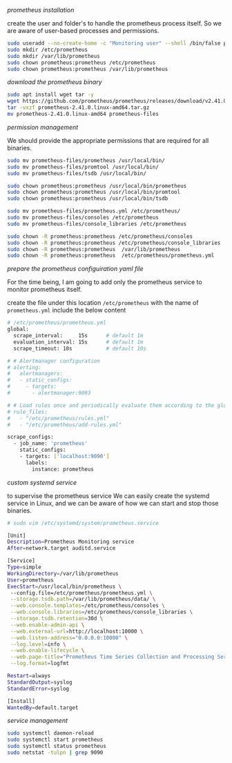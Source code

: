 _prometheus installation_

create the user and folder's to handle the prometheus process itself. So we are aware of user-based processes and permissions.

```bash
sudo useradd --no-create-home -c "Monitoring user" --shell /bin/false prometheus
sudo mkdir /etc/prometheus
sudo mkdir /var/lib/prometheus
sudo chown prometheus:prometheus /etc/prometheus
sudo chown prometheus:prometheus /var/lib/prometheus
```

_download the prometheus binary_

```bash
sudo apt install wget tar -y
wget https://github.com/prometheus/prometheus/releases/download/v2.41.0/prometheus-2.41.0.linux-amd64.tar.gz
tar -vxzf prometheus-2.41.0.linux-amd64.tar.gz
mv prometheus-2.41.0.linux-amd64 prometheus-files
```

_permission management_

We should provide the appropriate permissions that are required for all binaries.

```bash
sudo mv prometheus-files/prometheus /usr/local/bin/
sudo mv prometheus-files/promtool /usr/local/bin/
sudo mv prometheus-files/tsdb /usr/local/bin/

sudo chown prometheus:prometheus /usr/local/bin/prometheus
sudo chown prometheus:prometheus /usr/local/bin/promtool
sudo chown prometheus:prometheus /usr/local/bin/tsdb

sudo mv prometheus-files/prometheus.yml /etc/prometheus/
sudo mv prometheus-files/consoles /etc/prometheus
sudo mv prometheus-files/console_libraries /etc/prometheus

sudo chown -R prometheus:prometheus /etc/prometheus/consoles
sudo chown -R prometheus:prometheus /etc/prometheus/console_libraries
sudo chown -R prometheus:prometheus  /var/lib/prometheus
sudo chown -R prometheus:prometheus  /etc/prometheus/prometheus.yml
```

_prepare the prometheus configuiration yaml file_

For the time being, I am going to add only the prometheus service to monitor prometheus itself.

create the file under this location `/etc/prometheus` with the name of `prometheus.yml` include the below content

```bash
# /etc/prometheus/prometheus.yml
global:
  scrape_interval:     15s      # default 1m
  evaluation_interval: 15s      # default 1m
  scrape_timeout: 10s           # default 10s

# # Alertmanager configuration
# alerting:
#   alertmanagers:
#   - static_configs:
#     - targets:
#       - alertmanager:9093

# # Load rules once and periodically evaluate them according to the global 'evaluation_interval'.
# rule_files:
#   - "/etc/prometheus/rules.yml"
#   - "/etc/prometheus/add-rules.yml"

scrape_configs:
  - job_name: 'prometheus'
    static_configs:
    - targets: ['localhost:9090']
      labels: 
        instance: prometheus
```

_custom systemd service_

to supervise the prometheus service We can easily create the systemd service in Linux, and we can be aware of how we can start and stop those binaries.

```bash
# sudo vim /etc/systemd/system/prometheus.service 

[Unit]
Description=Prometheus Monitoring service
After=network.target auditd.service

[Service]
Type=simple
WorkingDirectory=/var/lib/prometheus
User=prometheus
ExecStart=/usr/local/bin/prometheus \
 --config.file=/etc/prometheus/prometheus.yml \
 --storage.tsdb.path=/var/lib/prometheus/data/ \
 --web.console.templates=/etc/prometheus/consoles \
 --web.console.libraries=/etc/prometheus/console_libraries \
 --storage.tsdb.retention=30d \
 --web.enable-admin-api \
 --web.external-url=http://localhost:10000 \
 --web.listen-address="0.0.0.0:10000" \
 --log.level=info \
 --web.enable-lifecycle \
 --web.page-title="Prometheus Time Series Collection and Processing Server" \
 --log.format=logfmt

Restart=always
StandardOutput=syslog
StandardError=syslog

[Install]
WantedBy=default.target
```

_service management_

```bash
sudo systemctl daemon-reload
sudo systemctl start prometheus
sudo systemctl status prometheus
sudo netstat -tulpn | grep 9090
```
